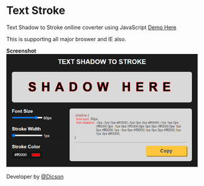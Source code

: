 # Text Stroke
Text Shadow to Stroke onlline coverter using JavaScript [Demo Here](http://dicson.in/widget/text-stroke)

This is supporting all major broswer and IE also.

**Screenshot**
![](img/text-stroke.gif)

Developer by [@Dicson](http://dicson.in)